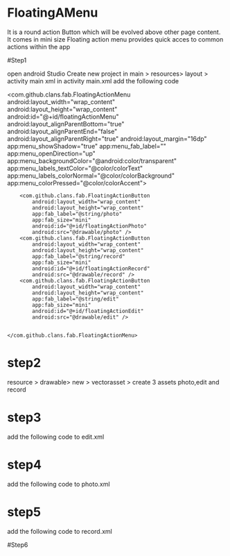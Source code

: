 # FloatingAMenu
It is a round action Button  which will be evolved above other page content. It comes in mini size
Floating action menu provides quick acces to common actions within the app

#Step1 

open android Studio
Create new project
in main > resources> layout > activity main xml 
in activity main.xml  add the following code

<?xml version="1.0" encoding="utf-8"?>
<RelativeLayout xmlns:android="http://schemas.android.com/apk/res/android"
    android:layout_width="match_parent"
    android:layout_height="match_parent"
    xmlns:app="http://schemas.android.com/apk/res-auto">
    <com.github.clans.fab.FloatingActionMenu
        android:layout_width="wrap_content"
        android:layout_height="wrap_content"
        android:id="@+id/floatingActionMenu"
        android:layout_alignParentBottom="true"
        android:layout_alignParentEnd="false"
        android:layout_alignParentRight="true"
        android:layout_margin="16dp"
        app:menu_showShadow="true"
        app:menu_fab_label=""
        app:menu_openDirection="up"
        app:menu_backgroundColor="@android:color/transparent"
        app:menu_labels_textColor="@color/colorText"
        app:menu_labels_colorNormal="@color/colorBackground"
        app:menu_colorPressed="@color/colorAccent">

        <com.github.clans.fab.FloatingActionButton
            android:layout_width="wrap_content"
            android:layout_height="wrap_content"
            app:fab_label="@string/photo"
            app:fab_size="mini"
            android:id="@+id/floatingActionPhoto"
            android:src="@drawable/photo" />
        <com.github.clans.fab.FloatingActionButton
            android:layout_width="wrap_content"
            android:layout_height="wrap_content"
            app:fab_label="@string/record"
            app:fab_size="mini"
            android:id="@+id/floatingActionRecord"
            android:src="@drawable/record" />
        <com.github.clans.fab.FloatingActionButton
            android:layout_width="wrap_content"
            android:layout_height="wrap_content"
            app:fab_label="@string/edit"
            app:fab_size="mini"
            android:id="@+id/floatingActionEdit"
            android:src="@drawable/edit" />


    </com.github.clans.fab.FloatingActionMenu>





</RelativeLayout>

# step2 

resource > drawable> new > vectorasset > create 3 assets
photo,edit and record

# step3

add the following code to edit.xml

<vector xmlns:android="http://schemas.android.com/apk/res/android"
    android:width="24dp"
    android:height="24dp"
    android:viewportWidth="24.0"
    android:viewportHeight="24.0">
<path
android:fillColor="#f7f3f3"
android:pathData="M3,17.25V21h3.75L17.81,9.94l-3.75,-3.75L3,17.25zM20.71,7.04c0.39,-0.39 0.39,-1.02 0,-1.41l-2.34,-2.34c-0.39,-0.39 -1.02,-0.39 -1.41,0l-1.83,1.83 3.75,3.75 1.83,-1.83z"/>
    </vector>
    
# step4

add the following code to photo.xml

<vector xmlns:android="http://schemas.android.com/apk/res/android"
    android:width="24dp"
    android:height="24dp"
    android:viewportWidth="24.0"
    android:viewportHeight="24.0">
    <path
        android:fillColor="#ece0e0"
        android:pathData="M12,12m-3.2,0a3.2,3.2 0,1 1,6.4 0a3.2,3.2 0,1 1,-6.4 0"/>
    <path
        android:fillColor="#FF000000"
        android:pathData="M9,2L7.17,4L4,4c-1.1,0 -2,0.9 -2,2v12c0,1.1 0.9,2 2,2h16c1.1,0 2,-0.9 2,-2L22,6c0,-1.1 -0.9,-2 -2,-2h-3.17L15,2L9,2zM12,17c-2.76,0 -5,-2.24 -5,-5s2.24,-5 5,-5 5,2.24 5,5 -2.24,5 -5,5z"/>
</vector>



# step5

add the following code to record.xml

<vector xmlns:android="http://schemas.android.com/apk/res/android"
    android:width="24dp"
    android:height="24dp"
    android:viewportWidth="24.0"
    android:viewportHeight="24.0">
    <path
        android:fillColor="#d2b7b7"
        android:pathData="M12,14c1.66,0 2.99,-1.34 2.99,-3L15,5c0,-1.66 -1.34,-3 -3,-3S9,3.34 9,5v6c0,1.66 1.34,3 3,3zM17.3,11c0,3 -2.54,5.1 -5.3,5.1S6.7,14 6.7,11L5,11c0,3.41 2.72,6.23 6,6.72L11,21h2v-3.28c3.28,-0.48 6,-3.3 6,-6.72h-1.7z"/>
</vector>


#Step6

